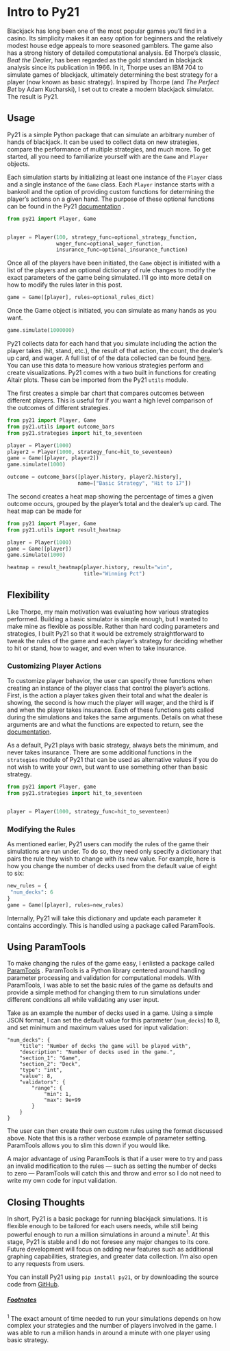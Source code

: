 # Intro to Py21
Blackjack has long been one of the most popular games you’ll find in a casino. Its simplicity makes it an easy option for beginners and the relatively modest house edge appeals to more seasoned gamblers. The game also has a strong history of detailed computational analysis. Ed Thorpe’s classic, _Beat the Dealer_, has been regarded as the gold standard in blackjack analysis since its publication in 1966. In it, Thorpe uses an IBM 704 to simulate games of blackjack, ultimately determining the best strategy for a player (now known as basic strategy). Inspired by Thorpe (and _The Perfect Bet_ by Adam Kucharski), I set out to create a modern blackjack simulator. The result is Py21.

## Usage
Py21 is a simple Python package that can simulate an arbitrary number of hands of blackjack.  It can be used to collect data on new strategies, compare the performance of multiple strategies, and much more. To get started, all you need to familiarize yourself with are the `Game` and `Player` objects.

Each simulation starts by initializing at least one instance of the `Player` class and a single instance of the `Game` class. Each `Player` instance starts with a bankroll and the option of providing custom functions for determining the player’s actions on a given hand. The purpose of these optional functions can be found in the Py21  [documentation](https://github.com/andersonfrailey/blackjack/blob/master/docs/index.md) .

```python
from py21 import Player, Game


player = Player(100, strategy_func=optional_strategy_function,
                wager_func=optional_wager_function,
                insurance_func=optional_insurance_function)
```

Once all of the players have been initiated, the `Game` object is initiated with a list of the players and an optional dictionary of rule changes to modify the exact parameters of the game being simulated. I’ll go into more detail on how to modify the rules later in this post.

```python
game = Game([player], rules=optional_rules_dict)
```

Once the Game object is initiated, you can simulate as many hands as you want.

```python
game.simulate(1000000)
```

Py21 collects data for each hand that you simulate including the action the player takes (hit, stand, etc.), the result of that action, the count, the dealer’s up card, and wager. A full list of of the data collected can be found [here](https://github.com/andersonfrailey/blackjack/blob/master/docs/data.md). You can use this data to measure how various strategies perform and create visualizations. Py21 comes with a two built in functions for creating Altair plots. These can be imported from the Py21 `utils` module.

The first creates a simple bar chart that compares outcomes between different players. This is useful for if you want a high level comparison of the outcomes of different strategies.

```python
from py21 import Player, Game
from py21.utils import outcome_bars
from py21.strategies import hit_to_seventeen

player = Player(1000)
player2 = Player(1000, strategy_func=hit_to_seventeen)
game = Game([player, player2])
game.simulate(1000)

outcome = outcome_bars([player.history, player2.history],
                       name=["Basic Strategy", "Hit to 17"])
```
<div id="vis"></div>
<div id="vis2"></div>
<script type="text/javascript">
    var spec2 = {"config": {"view": {"width": 400, "height": 300}}, "data": {"name": "data-7a90f3f915121b64addabd343a801130"}, "mark": "bar", "encoding": {"color": {"type": "ordinal", "field": "game", "legend": null}, "column": {"type": "ordinal", "field": "result", "title": "Result"}, "tooltip": [{"type": "quantitative", "field": "pct", "title": "Pct"}], "x": {"type": "nominal", "axis": {"labelAngle": -45}, "field": "game", "sort": ["Win", "Loss", "Push"], "title": null}, "y": {"type": "quantitative", "field": "pct"}}, "width": 100, "$schema": "https://vega.github.io/schema/vega-lite/v2.6.0.json", "datasets": {"data-7a90f3f915121b64addabd343a801130": [{"game": "Basic Strategy", "order": 1, "pct": 0.427, "result": "Win"}, {"game": "Basic Strategy", "order": 2, "pct": 0.487, "result": "Loss"}, {"game": "Basic Strategy", "order": 3, "pct": 0.086, "result": "Push"}, {"game": "Hit to 17", "order": 1, "pct": 0.407, "result": "Win"}, {"game": "Hit to 17", "order": 2, "pct": 0.494, "result": "Loss"}, {"game": "Hit to 17", "order": 3, "pct": 0.098, "result": "Push"}]}};
    var embed_opt2 = {"mode": "vega-lite"};

    function showError(el, error){
        el.innerHTML = ('<div class="error">'
                        + '<p>JavaScript Error: ' + error.message + '</p>'
                        + "<p>This usually means there's a typo in your chart spec2ification. "
                        + "See the javascript console for the full traceback.</p>"
                        + '</div>');
        throw error;
    }
    const el2 = document.getElementById('vis2');
    vegaEmbed("#vis2", spec2, embed_opt2)
      .catch(error => showError(el, error));
  </script>

The second creates a heat map showing the percentage of times a given outcome occurs, grouped by the player’s total and the dealer’s up card. The heat map can be made for

```python
from py21 import Player, Game
from py21.utils import result_heatmap

player = Player(1000)
game = Game([player])
game.simulate(1000)

heatmap = result_heatmap(player.history, result="win",
                         title="Winning Pct")
```
<div id="vis"></div>
<div id="vis1"></div>
<script type="text/javascript">
    var spec1 = {"config": {"view": {"width": 400, "height": 300}}, "data": {"name": "data-9b3cbbfa30ccaa81896c42e82468f24a"}, "mark": {"type": "rect", "binSpacing": 1}, "encoding": {"color": {"type": "quantitative", "field": "win", "legend": {"title": "Win Probability", "values": [0.2, 0.3, 0.4, 0.5, 0.6, 0.7, 0.8, 0.9, 1.0]}}, "tooltip": [{"type": "quantitative", "field": "dealer_up", "title": "Dealer Up Card"}, {"type": "quantitative", "field": "total", "title": "Player Total"}, {"type": "quantitative", "field": "win", "title": "Win Probability"}], "x": {"type": "ordinal", "axis": {"labelAngle": 0, "orient": "top"}, "field": "dealer_up", "title": "Dealer Up Card"}, "y": {"type": "ordinal", "field": "total", "sort": {"op": "mean", "order": "descending"}, "title": "Player Total"}}, "height": 500, "title": "Winning Pct", "width": 500, "$schema": "https://vega.github.io/schema/vega-lite/v2.6.0.json", "datasets": {"data-9b3cbbfa30ccaa81896c42e82468f24a": [{"total": 21, "dealer_up": 11, "win": 0.966, "loss": 0.0, "push": 0.034}, {"total": 21, "dealer_up": 10, "win": 0.978, "loss": 0.0, "push": 0.022}, {"total": 21, "dealer_up": 9, "win": 0.967, "loss": 0.0, "push": 0.033}, {"total": 21, "dealer_up": 8, "win": 0.957, "loss": 0.0, "push": 0.043}, {"total": 21, "dealer_up": 7, "win": 0.957, "loss": 0.0, "push": 0.043}, {"total": 21, "dealer_up": 6, "win": 0.968, "loss": 0.0, "push": 0.032}, {"total": 21, "dealer_up": 5, "win": 0.965, "loss": 0.0, "push": 0.035}, {"total": 21, "dealer_up": 4, "win": 0.964, "loss": 0.0, "push": 0.036}, {"total": 21, "dealer_up": 3, "win": 0.951, "loss": 0.0, "push": 0.049}, {"total": 21, "dealer_up": 2, "win": 0.95, "loss": 0.0, "push": 0.05}, {"total": 20, "dealer_up": 6, "win": 0.8, "loss": 0.097, "push": 0.103}, {"total": 20, "dealer_up": 2, "win": 0.753, "loss": 0.122, "push": 0.125}, {"total": 20, "dealer_up": 3, "win": 0.765, "loss": 0.114, "push": 0.121}, {"total": 20, "dealer_up": 4, "win": 0.773, "loss": 0.106, "push": 0.121}, {"total": 20, "dealer_up": 5, "win": 0.782, "loss": 0.108, "push": 0.11}, {"total": 20, "dealer_up": 10, "win": 0.59, "loss": 0.039, "push": 0.371}, {"total": 20, "dealer_up": 7, "win": 0.849, "loss": 0.07, "push": 0.081}, {"total": 20, "dealer_up": 8, "win": 0.861, "loss": 0.068, "push": 0.071}, {"total": 20, "dealer_up": 9, "win": 0.816, "loss": 0.058, "push": 0.126}, {"total": 20, "dealer_up": 11, "win": 0.794, "loss": 0.046, "push": 0.16}, {"total": 19, "dealer_up": 6, "win": 0.699, "loss": 0.197, "push": 0.105}, {"total": 19, "dealer_up": 2, "win": 0.637, "loss": 0.24, "push": 0.123}, {"total": 19, "dealer_up": 3, "win": 0.637, "loss": 0.242, "push": 0.122}, {"total": 19, "dealer_up": 4, "win": 0.661, "loss": 0.222, "push": 0.117}, {"total": 19, "dealer_up": 5, "win": 0.659, "loss": 0.22, "push": 0.121}, {"total": 19, "dealer_up": 7, "win": 0.768, "loss": 0.151, "push": 0.081}, {"total": 19, "dealer_up": 9, "win": 0.465, "loss": 0.179, "push": 0.355}, {"total": 19, "dealer_up": 10, "win": 0.475, "loss": 0.406, "push": 0.119}, {"total": 19, "dealer_up": 11, "win": 0.629, "loss": 0.211, "push": 0.16}, {"total": 19, "dealer_up": 8, "win": 0.728, "loss": 0.137, "push": 0.135}, {"total": 18, "dealer_up": 4, "win": 0.514, "loss": 0.359, "push": 0.127}, {"total": 18, "dealer_up": 6, "win": 0.592, "loss": 0.302, "push": 0.106}, {"total": 18, "dealer_up": 2, "win": 0.491, "loss": 0.366, "push": 0.143}, {"total": 18, "dealer_up": 3, "win": 0.513, "loss": 0.355, "push": 0.132}, {"total": 18, "dealer_up": 5, "win": 0.542, "loss": 0.343, "push": 0.115}, {"total": 18, "dealer_up": 7, "win": 0.638, "loss": 0.23, "push": 0.132}, {"total": 18, "dealer_up": 8, "win": 0.375, "loss": 0.267, "push": 0.358}, {"total": 18, "dealer_up": 9, "win": 0.346, "loss": 0.533, "push": 0.12}, {"total": 18, "dealer_up": 10, "win": 0.348, "loss": 0.532, "push": 0.12}, {"total": 18, "dealer_up": 11, "win": 0.463, "loss": 0.379, "push": 0.157}, {"total": 17, "dealer_up": 7, "win": 0.26, "loss": 0.368, "push": 0.372}, {"total": 17, "dealer_up": 3, "win": 0.365, "loss": 0.5, "push": 0.135}, {"total": 17, "dealer_up": 4, "win": 0.39, "loss": 0.47, "push": 0.14}, {"total": 17, "dealer_up": 5, "win": 0.422, "loss": 0.457, "push": 0.121}, {"total": 17, "dealer_up": 6, "win": 0.418, "loss": 0.416, "push": 0.166}, {"total": 17, "dealer_up": 2, "win": 0.356, "loss": 0.504, "push": 0.14}, {"total": 17, "dealer_up": 8, "win": 0.24, "loss": 0.63, "push": 0.131}, {"total": 17, "dealer_up": 9, "win": 0.228, "loss": 0.649, "push": 0.123}, {"total": 17, "dealer_up": 10, "win": 0.227, "loss": 0.65, "push": 0.122}, {"total": 17, "dealer_up": 11, "win": 0.307, "loss": 0.528, "push": 0.164}, {"total": 16, "dealer_up": 11, "win": 0.297, "loss": 0.703, "push": 0.0}, {"total": 16, "dealer_up": 10, "win": 0.208, "loss": 0.792, "push": 0.0}, {"total": 16, "dealer_up": 8, "win": 0.243, "loss": 0.757, "push": 0.0}, {"total": 16, "dealer_up": 7, "win": 0.241, "loss": 0.759, "push": 0.0}, {"total": 16, "dealer_up": 6, "win": 0.425, "loss": 0.575, "push": 0.0}, {"total": 16, "dealer_up": 5, "win": 0.425, "loss": 0.575, "push": 0.0}, {"total": 16, "dealer_up": 4, "win": 0.401, "loss": 0.599, "push": 0.0}, {"total": 16, "dealer_up": 3, "win": 0.38, "loss": 0.62, "push": 0.0}, {"total": 16, "dealer_up": 2, "win": 0.351, "loss": 0.649, "push": 0.0}, {"total": 16, "dealer_up": 9, "win": 0.22, "loss": 0.78, "push": 0.0}, {"total": 15, "dealer_up": 9, "win": 0.226, "loss": 0.774, "push": 0.0}, {"total": 15, "dealer_up": 6, "win": 0.424, "loss": 0.576, "push": 0.0}, {"total": 15, "dealer_up": 3, "win": 0.375, "loss": 0.625, "push": 0.0}, {"total": 15, "dealer_up": 4, "win": 0.396, "loss": 0.604, "push": 0.0}, {"total": 15, "dealer_up": 5, "win": 0.42, "loss": 0.58, "push": 0.0}, {"total": 15, "dealer_up": 11, "win": 0.283, "loss": 0.717, "push": 0.0}, {"total": 15, "dealer_up": 7, "win": 0.26, "loss": 0.74, "push": 0.0}, {"total": 15, "dealer_up": 8, "win": 0.262, "loss": 0.738, "push": 0.0}, {"total": 15, "dealer_up": 10, "win": 0.256, "loss": 0.744, "push": 0.0}, {"total": 15, "dealer_up": 2, "win": 0.352, "loss": 0.648, "push": 0.0}, {"total": 14, "dealer_up": 3, "win": 0.377, "loss": 0.623, "push": 0.0}, {"total": 14, "dealer_up": 4, "win": 0.39, "loss": 0.61, "push": 0.0}, {"total": 14, "dealer_up": 2, "win": 0.36, "loss": 0.64, "push": 0.0}, {"total": 14, "dealer_up": 7, "win": 0.246, "loss": 0.754, "push": 0.0}, {"total": 14, "dealer_up": 5, "win": 0.423, "loss": 0.577, "push": 0.0}, {"total": 14, "dealer_up": 6, "win": 0.426, "loss": 0.574, "push": 0.0}, {"total": 14, "dealer_up": 9, "win": 0.228, "loss": 0.772, "push": 0.0}, {"total": 14, "dealer_up": 10, "win": 0.239, "loss": 0.761, "push": 0.0}, {"total": 14, "dealer_up": 11, "win": 0.282, "loss": 0.718, "push": 0.0}, {"total": 14, "dealer_up": 8, "win": 0.27, "loss": 0.73, "push": 0.0}, {"total": 13, "dealer_up": 4, "win": 0.406, "loss": 0.594, "push": 0.0}, {"total": 13, "dealer_up": 6, "win": 0.424, "loss": 0.576, "push": 0.0}, {"total": 13, "dealer_up": 2, "win": 0.352, "loss": 0.648, "push": 0.0}, {"total": 13, "dealer_up": 3, "win": 0.374, "loss": 0.626, "push": 0.0}, {"total": 13, "dealer_up": 5, "win": 0.417, "loss": 0.583, "push": 0.0}, {"total": 13, "dealer_up": 7, "win": 0.263, "loss": 0.737, "push": 0.0}, {"total": 13, "dealer_up": 8, "win": 0.245, "loss": 0.755, "push": 0.0}, {"total": 13, "dealer_up": 9, "win": 0.211, "loss": 0.789, "push": 0.0}, {"total": 13, "dealer_up": 10, "win": 0.246, "loss": 0.754, "push": 0.0}, {"total": 13, "dealer_up": 11, "win": 0.299, "loss": 0.701, "push": 0.0}, {"total": 12, "dealer_up": 7, "win": 0.315, "loss": 0.685, "push": 0.0}, {"total": 12, "dealer_up": 3, "win": 0.396, "loss": 0.604, "push": 0.0}, {"total": 12, "dealer_up": 4, "win": 0.388, "loss": 0.612, "push": 0.0}, {"total": 12, "dealer_up": 5, "win": 0.423, "loss": 0.577, "push": 0.0}, {"total": 12, "dealer_up": 6, "win": 0.412, "loss": 0.588, "push": 0.0}, {"total": 12, "dealer_up": 2, "win": 0.332, "loss": 0.668, "push": 0.0}, {"total": 12, "dealer_up": 8, "win": 0.231, "loss": 0.769, "push": 0.0}, {"total": 12, "dealer_up": 9, "win": 0.221, "loss": 0.779, "push": 0.0}, {"total": 12, "dealer_up": 10, "win": 0.223, "loss": 0.777, "push": 0.0}, {"total": 12, "dealer_up": 11, "win": 0.327, "loss": 0.673, "push": 0.0}, {"total": 11, "dealer_up": 5, "win": 0.399, "loss": 0.601, "push": 0.0}, {"total": 11, "dealer_up": 4, "win": 0.4, "loss": 0.6, "push": 0.0}, {"total": 11, "dealer_up": 6, "win": 0.481, "loss": 0.519, "push": 0.0}, {"total": 11, "dealer_up": 3, "win": 0.373, "loss": 0.627, "push": 0.0}]}};
    var embed_opt1 = {"mode": "vega-lite"};

    function showError(el, error){
        el.innerHTML = ('<div class="error">'
                        + '<p>JavaScript Error: ' + error.message + '</p>'
                        + "<p>This usually means there's a typo in your chart spec1ification. "
                        + "See the javascript console for the full traceback.</p>"
                        + '</div>');
        throw error;
    }
    const el1 = document.getElementById('vis1');
    vegaEmbed("#vis1", spec1, embed_opt1)
      .catch(error => showError(el, error));
  </script>

## Flexibility
Like Thorpe, my main motivation was evaluating how various strategies performed. Building a basic simulator is simple enough, but I wanted to make mine as flexible as possible. Rather than hard coding parameters and strategies, I built Py21 so that it would be extremely straightforward to tweak the rules of the game and each player’s strategy for deciding whether to hit or stand, how to wager, and even when to take insurance.

### Customizing Player Actions

To customize player behavior, the user can specify three functions when creating an instance of the player class that control the player’s actions.  First, is the action a player takes given their total and what the dealer is showing, the second is how much the player will wager, and the third is if and when the player takes insurance. Each of these functions gets called during the simulations and takes the same arguments. Details on what these arguments are and what the functions are expected to return, see the [documentation](https://github.com/andersonfrailey/blackjack/blob/master/docs/index.md#creating-custom-functions).

As a default, Py21 plays with basic strategy, always bets the minimum, and never takes insurance. There are some additional functions in the `strategies` module of Py21 that can be used as alternative values if you do not wish to write your own, but want to use something other than basic strategy.

```python
from py21 import Player, game
from py21.strategies import hit_to_seventeen


player = Player(1000, strategy_func=hit_to_seventeen)
```

### Modifying the Rules

As mentioned earlier, Py21 users can modify the rules of the game their simulations are run under. To do so, they need only specify a dictionary that pairs the rule they wish to change with its new value. For example, here is how you change the number of decks used from the default value of eight to six:

```python
new_rules = {
 "num_decks": 6
}
game = Game([player], rules=new_rules)
```

Internally, Py21 will take this dictionary and update each parameter it contains accordingly. This is handled using a package called ParamTools.

## Using ParamTools
To make changing the rules of the game easy, I enlisted a package called  [ParamTools](https://paramtools.org/) . ParamTools is a Python library centered around handling parameter processing and validation for computational models. With ParamTools, I was able to set the basic rules of the game as defaults and provide a simple method for changing them to run simulations under different conditions all while validating any user input.

Take as an example the number of decks used in a game. Using a simple JSON format, I can set the default value for this parameter (`num_decks`) to 8, and set minimum and maximum values used for input validation:

```
"num_decks": {
    "title": "Number of decks the game will be played with",
    "description": "Number of decks used in the game.",
    "section_1": "Game",
    "section_2": "Deck",
    "type": "int",
    "value": 8,
    "validators": {
        "range": {
            "min": 1,
            "max": 9e+99
        }
    }
}
```

The user can then create their own custom rules using the format discussed above. Note that this is a rather verbose example of parameter setting. ParamTools allows you to slim this down if you would like.

A major advantage of using ParamTools is that if a user were to try and pass an invalid modification to the rules — such as setting the number of decks to zero — ParamTools will catch this and throw and error so I do not need to write my own code for input validation.

## Closing Thoughts
In short, Py21 is a basic package for running blackjack simulations. It is flexible enough to be tailored for each users needs, while still being powerful enough to run a million simulations in around a minute<sup>1</sup>. At this stage, Py21 is stable and I do not foresee any major changes to its core. Future development will focus on adding new features such as additional graphing capabilities, strategies, and greater data collection. I’m also open to any requests from users.

You can install Py21 using `pip install py21`, or by downloading the source code from [GitHub](https://github.com/andersonfrailey/blackjack).

##### <u>_Footnotes_</u>

<sup>1</sup> The exact amount of time needed to run your simulations depends on how complex your strategies and the number of players involved in the game.  I was able to run a million hands in around a minute with one player using basic strategy.
